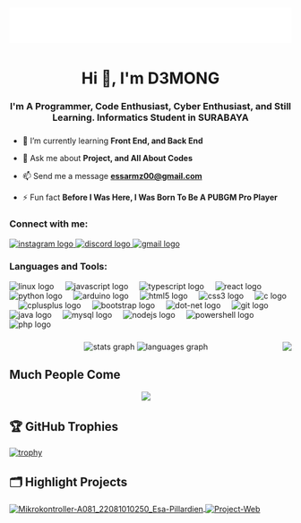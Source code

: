 <h1 align="center">
  <img src="https://raw.githubusercontent.com/d3mong/d3mong/refs/heads/main/name.svg" alt="d3mong" />
</h1>

###

<h1 align="center">Hi 👋, I'm D3MONG</h1>

###

<h3 align="center">I'm A Programmer, Code Enthusiast, Cyber Enthusiast, and Still Learning. Informatics Student in SURABAYA </h3>

###

- 🌱 I’m currently learning **Front End, and Back End**

- 💬 Ask me about **Project, and All About Codes**

- 📫 Send me a message **essarmz00@gmail.com**

- ⚡ Fun fact **Before I Was Here, I Was Born To Be A PUBGM Pro Player**


###

<h3 align="left">Connect with me:</h3>
<div align="left">
  <a href="https://instagram.com/esaramzy" target="_blank">
    <img src="https://img.shields.io/static/v1?message=Instagram&logo=instagram&label=&color=E4405F&logoColor=white&labelColor=&style=for-the-badge" height="35" alt="instagram logo"  />
  </a>
  <a href="https://discord.com/users/868767528015507476" target="_blank">
    <img src="https://img.shields.io/static/v1?message=Discord&logo=discord&label=&color=7289DA&logoColor=white&labelColor=&style=for-the-badge" height="35" alt="discord logo"  />
  </a>
  <a href="https://mail.google.com/mail/u/0/#inbox?compose=CllgCHrlFtpClSTDVNfNjVsHCwGwFkPqdSWLlNNjQKSVgtrBJqVvWwlxzDcdjdHVZVpRmNzDrJq" target="_blank">
    <img src="https://img.shields.io/static/v1?message=Gmail&logo=gmail&label=&color=D14836&logoColor=white&labelColor=&style=for-the-badge" height="35" alt="gmail logo"  />
  </a>
</div>

###
<h3 align="left">Languages and Tools:</h3>
<div align="left">
  <img src="https://skillicons.dev/icons?i=linux" height="40" alt="linux logo"  />
  <img width="12" />
  <img src="https://cdn.jsdelivr.net/gh/devicons/devicon/icons/javascript/javascript-original.svg" height="40" alt="javascript logo"  />
  <img width="12" />
  <img src="https://cdn.jsdelivr.net/gh/devicons/devicon/icons/typescript/typescript-original.svg" height="40" alt="typescript logo"  />
  <img width="12" />
  <img src="https://cdn.jsdelivr.net/gh/devicons/devicon/icons/react/react-original.svg" height="40" alt="react logo"  />
  <img width="12" />
  <img src="https://skillicons.dev/icons?i=py" height="40" alt="python logo"  />
  <img width="12" />
  <img src="https://skillicons.dev/icons?i=arduino" height="40" alt="arduino logo"  />
  <img width="12" />
  <img src="https://skillicons.dev/icons?i=html" height="40" alt="html5 logo"  />
  <img width="12" />
  <img src="https://skillicons.dev/icons?i=css" height="40" alt="css3 logo"  />
  <img width="12" />
  <img src="https://skillicons.dev/icons?i=c" height="40" alt="c logo"  />
  <img width="12" />
  <img src="https://skillicons.dev/icons?i=cpp" height="40" alt="cplusplus logo"  />
  <img width="12" />
  <img src="https://cdn.jsdelivr.net/gh/devicons/devicon/icons/bootstrap/bootstrap-original.svg" height="40" alt="bootstrap logo"  />
  <img width="12" />
  <img src="https://skillicons.dev/icons?i=dotnet" height="40" alt="dot-net logo"  />
  <img width="12" />
  <img src="https://skillicons.dev/icons?i=git" height="40" alt="git logo"  />
  <img width="12" />
  <img src="https://skillicons.dev/icons?i=java" height="40" alt="java logo"  />
  <img width="12" />
  <img src="https://skillicons.dev/icons?i=mysql" height="40" alt="mysql logo"  />
  <img width="12" />
  <img src="https://skillicons.dev/icons?i=nodejs" height="40" alt="nodejs logo"  />
  <img width="12" />
  <img src="https://skillicons.dev/icons?i=powershell" height="40" alt="powershell logo"  />
  <img width="12" />
  <img src="https://skillicons.dev/icons?i=php" height="40" alt="php logo"  />
</div>

###

<img align="right" height="150" src="https://i.giphy.com/media/v1.Y2lkPTc5MGI3NjExZWYwaW8yeGJhZGRsNzA0cjRhdGx0MGNlaGx0NmduamhhNmJ5eHV0ayZlcD12MV9pbnRlcm5hbF9naWZfYnlfaWQmY3Q9Zw/LaVp0AyqR5bGsC5Cbm/giphy.gif"  />

###

<div align="center">
  <img src="https://github-readme-stats.vercel.app/api?username=d3mong&hide_title=false&hide_rank=false&show_icons=true&include_all_commits=true&count_private=true&disable_animations=false&theme=dracula&locale=en&hide_border=false" height="150" alt="stats graph"  />
  <img src="https://github-readme-stats.vercel.app/api/top-langs?username=d3mong&locale=en&hide_title=false&layout=compact&card_width=320&langs_count=5&theme=dracula&hide_border=false" height="150" alt="languages graph"  />
</div>

## Much People Come

<div align="center">
  <img src="https://profile-counter.glitch.me/d3mong/count.svg?"  />
</div>

## 🏆 GitHub Trophies

[![trophy](https://github-profile-trophy.vercel.app/?username=d3mong&theme=nord&column=7)](https://github.com/ryo-ma/github-profile-trophy)

## 🗂️ Highlight Projects

<a href="https://github.com/d3mong/Mikrokontroller-A081_22081010250_Esa-Pillardien">
  <img align="center" src="https://github-readme-stats.vercel.app/api/pin/?username=d3mong&repo=Mikrokontroller-A081_22081010250_Esa-Pillardien&show_icons=true&line_height=27&title_color=6aa6f8&text_color=8a919a&icon_color=6aa6f8&bg_color=22272e" alt="Mikrokontroller-A081_22081010250_Esa-Pillardien" />
</a>

<a href="https://github.com/d3mong/Project-Web">
  <img align="center" src="https://github-readme-stats.vercel.app/api/pin/?username=d3mong&repo=Project-Web&show_icons=true&line_height=27&title_color=6aa6f8&text_color=8a919a&icon_color=6aa6f8&bg_color=22272e" alt="Project-Web" />
</a>
